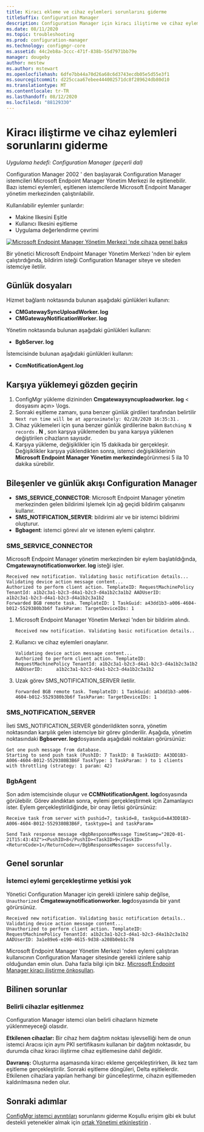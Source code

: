 ```yaml
---
title: Kiracı ekleme ve cihaz eylemleri sorunlarını giderme
titleSuffix: Configuration Manager
description: Configuration Manager için kiracı iliştirme ve cihaz eylemleri sorunlarını giderme
ms.date: 08/11/2020
ms.topic: troubleshooting
ms.prod: configuration-manager
ms.technology: configmgr-core
ms.assetid: 44c2eb8a-3ccc-471f-838b-55d7971bb79e
manager: dougeby
author: mestew
ms.author: mstewart
ms.openlocfilehash: 6dfe7bb44a70d26a68c6d3743ecdb05e5d55e3f1
ms.sourcegitcommit: d225ccaa67ebee444002571dc8f289624db80d10
ms.translationtype: MT
ms.contentlocale: tr-TR
ms.lasthandoff: 08/12/2020
ms.locfileid: "88129330"
---
```

# <a name="troubleshooting-tenant-attach-and-device-actions"></a>Kiracı iliştirme ve cihaz eylemleri sorunlarını giderme

*Uygulama hedefi: Configuration Manager (geçerli dal)*

Configuration Manager 2002 ' den başlayarak Configuration Manager istemcileri Microsoft Endpoint Manager Yönetim Merkezi ile eşitlenebilir. Bazı istemci eylemleri, eşitlenen istemcilerde Microsoft Endpoint Manager yönetim merkezinden çalıştırılabilir.

Kullanılabilir eylemler şunlardır:
- Makine Ilkesini Eşitle
- Kullanıcı Ilkesini eşitleme
- Uygulama değerlendirme çevrimi


[![Microsoft Endpoint Manager Yönetim Merkezi 'nde cihaza genel bakış](./media/3555758-device-overview-actions.png)](./media/3555758-device-overview-actions.png#lightbox)
  
Bir yönetici Microsoft Endpoint Manager Yönetim Merkezi 'nden bir eylem çalıştırdığında, bildirim isteği Configuration Manager siteye ve siteden istemciye iletilir.

## <a name="log-files"></a>Günlük dosyaları

Hizmet bağlantı noktasında bulunan aşağıdaki günlükleri kullanın:

- **CMGatewaySyncUploadWorker. log**
- **CMGatewayNotificationWorker. log**

Yönetim noktasında bulunan aşağıdaki günlükleri kullanın:

- **BgbServer. log**

İstemcisinde bulunan aşağıdaki günlükleri kullanın:

- **CcmNotificationAgent.log**

## <a name="review-your-upload"></a><a name="bkmk_review"></a>Karşıya yüklemeyi gözden geçirin

1. ConfigMgr yükleme dizininden **Cmgatewaysyncuploadworker. log** &lt; dosyasını açın> \logs.
1. Sonraki eşitleme zamanı, şuna benzer günlük girdileri tarafından belirtilir `Next run time will be at approximately: 02/28/2020 16:35:31` .
1. Cihaz yüklemeleri için şuna benzer günlük girdilerine bakın `Batching N records` . **N** , son karşıya yüklemeden bu yana karşıya yüklenen değiştirilen cihazların sayısıdır.
1. Karşıya yükleme, değişiklikler için 15 dakikada bir gerçekleşir. Değişiklikler karşıya yüklendikten sonra, istemci değişikliklerinin **Microsoft Endpoint Manager Yönetim merkezinde**görünmesi 5 ila 10 dakika sürebilir.


## <a name="configuration-manager-components-and-log-flow"></a>Bileşenler ve günlük akışı Configuration Manager

- **SMS_SERVICE_CONNECTOR**: Microsoft Endpoint Manager yönetim merkezinden gelen bildirimi Işlemek Için ağ geçidi bildirim çalışanını kullanır.
- **SMS_NOTIFICATION_SERVER**: bildirimi alır ve bir istemci bildirimi oluşturur.
- **Bgbagent**: istemci görevi alır ve istenen eylemi çalıştırır.

### <a name="sms_service_connector"></a>SMS_SERVICE_CONNECTOR

Microsoft Endpoint Manager yönetim merkezinden bir eylem başlatıldığında, **Cmgatewaynotificationworker. log** isteği işler.  

```text
Received new notification. Validating basic notification details...
Validating device action message content...
Authorized to perform client action. TemplateID: RequestMachinePolicy TenantId: a1b2c3a1-b2c3-d4a1-b2c3-d4a1b2c3a1b2 AADUserID:     a1b2c3a1-b2c3-d4a1-b2c3-d4a1b2c3a1b2
Forwarded BGB remote task. TemplateID: 1 TaskGuid: a43dd1b3-a006-4604-b012-5529380b3b6f TaskParam: TargetDeviceIDs: 1  
```
 
1. Microsoft Endpoint Manager Yönetim Merkezi 'nden bir bildirim alındı.

   ```text
   Received new notification. Validating basic notification details..
   ```

1. Kullanıcı ve cihaz eylemleri onaylanır.

   ```text
   Validating device action message content... 
   Authorized to perform client action. TemplateID: RequestMachinePolicy TenantId: a1b2c3a1-b2c3-d4a1-b2c3-d4a1b2c3a1b2 AADUserID:     a1b2c3a1-b2c3-d4a1-b2c3-d4a1b2c3a1b2
   ```

1. Uzak görev SMS_NOTIFICATION_SERVER iletilir.

    ```text
   Forwarded BGB remote task. TemplateID: 1 TaskGuid: a43dd1b3-a006-4604-b012-5529380b3b6f TaskParam: TargetDeviceIDs: 1  
    ```


### <a name="sms_notification_server"></a>SMS_NOTIFICATION_SERVER

İleti SMS_NOTIFICATION_SERVER gönderildikten sonra, yönetim noktasından karşılık gelen istemciye bir görev gönderilir. Aşağıda, yönetim noktasındaki **Bgbserver. log**dosyasında aşağıdaki noktaları görürsünüz:

```text
Get one push message from database.
Starting to send push task (PushID: 7 TaskID: 8 TaskGUID: A43DD1B3-A006-4604-B012-5529380B3B6F TaskType: 1 TaskParam: ) to 1 clients  with throttling (strategy: 1 param: 42)
```

### <a name="bgbagent"></a>BgbAgent

Son adım istemcisinde oluşur ve **CCMNotificationAgent. log**dosyasında görülebilir. Görev alındıktan sonra, eylemi gerçekleştirmek için Zamanlayıcı ister. Eylem gerçekleştirildiğinde, bir onay iletisi görürsünüz:

```text
Receive task from server with pushid=7, taskid=8, taskguid=A43DD1B3-A006-4604-B012-5529380B3B6F, tasktype=1 and taskParam=

Send Task response message <BgbResponseMessage TimeStamp="2020-01-21T15:43:43Z"><PushID>8</PushID><TaskID>9</TaskID><ReturnCode>1</ReturnCode></BgbResponseMessage> successfully.
```

## <a name="common-issues"></a>Genel sorunlar

### <a name="unauthorized-to-perform-client-action"></a><a name="bkmk_noauth"></a>İstemci eylemi gerçekleştirme yetkisi yok

Yönetici Configuration Manager için gerekli izinlere sahip değilse, `Unauthorized` **Cmgatewaynotificationworker. log**dosyasında bir yanıt görürsünüz.

```text
Received new notification. Validating basic notification details..
Validating device action message content...
Unauthorized to perform client action. TemplateID: RequestMachinePolicy TenantId: a1b2c3a1-b2c3-d4a1-b2c3-d4a1b2c3a1b2 AADUserID: 3a1e89e6-e190-4615-9d38-a208b0eb1c78
```  

Microsoft Endpoint Manager Yönetim Merkezi 'nden eylemi çalıştıran kullanıcının Configuration Manager sitesinde gerekli izinlere sahip olduğundan emin olun. Daha fazla bilgi için bkz. [Microsoft Endpoint Manager kiracı iliştirme önkoşulları](device-sync-actions.md#prerequisites).

## <a name="known-issues"></a>Bilinen sorunlar

### <a name="specific-devices-dont-synchronize"></a>Belirli cihazlar eşitlenmez

<!--7099564-->
Configuration Manager istemci olan belirli cihazların hizmete yüklenmeyeceği olasıdır.

**Etkilenen cihazlar:** Bir cihaz hem dağıtım noktası işlevselliği hem de onun istemci Aracısı için aynı PKI sertifikasını kullanan bir dağıtım noktasıdır, bu durumda cihaz kiracı iliştirme cihaz eşitlemesine dahil değildir.

**Davranış:** Oluşturma aşamasında kiracı ekleme gerçekleştirirken, ilk kez tam eşitleme gerçekleştirilir. Sonraki eşitleme döngüleri, Delta eşitlelerdir. Etkilenen cihazlara yapılan herhangi bir güncelleştirme, cihazın eşitlemeden kaldırılmasına neden olur.


## <a name="next-steps"></a>Sonraki adımlar

[ConfigMgr istemci ayrıntıları](troubleshoot-client-details.md) 
 sorunlarını giderme Koşullu erişim gibi ek bulut destekli yetenekler almak için [ortak Yönetimi etkinleştirin](../comanage/overview.md) .
